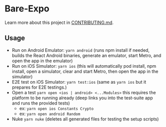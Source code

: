 # Bare-Expo

Learn more about this project in [CONTRIBUTING.md](https://github.com/expo/expo/blob/main/CONTRIBUTING.md).

## Usage

- Run on Android Emulator: `yarn android` (runs npm install if needed, builds the React Android binaries, generate an emulator, start Metro, and open the app in the emulator)
- Run on iOS Simulator: `yarn ios` (this will automatically pod install, npm install, open a simulator, clear and start Metro, then open the app in the simulator)
- E2E test on iOS Simulator: `yarn test:ios` (same as `yarn ios` but it prepares for E2E testings.)
- Open a test `yarn open <ios | android> <...Modules>` this requires the platform to be running already (deep links you into the test-suite app and runs the provided tests)
  - ex: `yarn open ios Constants Crypto`
  - ex: `yarn open android Random`
- Nuke `yarn nuke` (deletes all generated files for testing the setup scripts)
